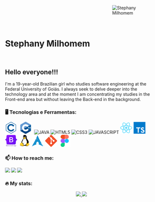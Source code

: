 <img align="right" width="150px" style="margin-top:-20px" src="https://github.com/user-attachments/assets/9913bea9-4e49-46bc-a127-3b4abf3a5517" alt="Stephany Milhomem">
  
</br>
</br>
</br>
<div dsplay="inline-block">
  <h1 align="left">Stephany Milhomem</h1>
</div>

</br>
<h2 align="left">Hello everyone!!!</h2>
I'm a 19-year-old Brazilian girl who studies software engineering at the Federal University of Goiás.
I always seek to delve deeper into the technology area and at the moment I am concentrating my studies in the Front-end area but without leaving the Back-end in the background.
</br>

### 🖥️ Tecnologias e Ferramentas:

<img width="40" src="https://github.com/devicons/devicon/blob/master/icons/c/c-line.svg" alt="C"/>&nbsp;
<img src="https://github.com/devicons/devicon/blob/master/icons/cplusplus/cplusplus-original.svg" title="CPP" alt="CPP" width="40" height="40"/>&nbsp;
<img width="40px" src="https://cdn.jsdelivr.net/gh/devicons/devicon/icons/java/java-original.svg" title = "JAVA"/>
<img width="40px" src="https://cdn.jsdelivr.net/gh/devicons/devicon/icons/html5/html5-original-wordmark.svg" title = "HTML5"/>
<img width="40px" src="https://cdn.jsdelivr.net/gh/devicons/devicon/icons/css3/css3-original-wordmark.svg" title = "CSS3"/>
<img width="40px" src="https://cdn.jsdelivr.net/gh/devicons/devicon/icons/javascript/javascript-original.svg" title = "JAVASCRIPT"/>
<img width="40px" src="https://github.com/devicons/devicon/blob/master/icons/react/react-original.svg" title = "REACT"/>
<img width="40px" src="https://github.com/devicons/devicon/blob/master/icons/typescript/typescript-original.svg" title = "TYPESCRIPT"/>
<img width="40px" src="https://github.com/devicons/devicon/blob/master/icons/bootstrap/bootstrap-original-wordmark.svg" title = "BOOTSTRAP"/>
<img width="40px" src="https://github.com/devicons/devicon/blob/master/icons/linux/linux-original.svg" title = "LINUX"/>
<img width="40px" src="https://github.com/devicons/devicon/blob/master/icons/archlinux/archlinux-original.svg" title = "ARCHLINUX"/>
<img width="40px" src="https://github.com/devicons/devicon/blob/master/icons/git/git-original.svg" title = "GIT"/>
<img width="40px" src="https://github.com/devicons/devicon/blob/master/icons/figma/figma-original.svg" title = "FIGMA"/>

### 📫 How to reach me:
<div>
<a href="https://www.instagram.com/milhomemstephany/" target="_blank"><img loading="lazy" src="https://img.shields.io/badge/-Instagram-%23E4405F?style=for-the-badge&logo=instagram&logoColor=white" target="_blank"></a>
<a href = "mailto:stephanymilhomem56@gmail.com"><img loading="lazy" src="https://img.shields.io/badge/Gmail-D14836?style=for-the-badge&logo=gmail&logoColor=white" target="_blank"></a>
<a href="https://www.linkedin.com/in/stephany-de-oliveira-sousa-milhomem-a32288246/" target="_blank"><img loading="lazy" src="https://img.shields.io/badge/-LinkedIn-%230077B5?style=for-the-badge&logo=linkedin&logoColor=white" target="_blank"></a>  
</div>

### 🔥 My stats:
<p align="center">
  <a href="https://github.com/StephanyMil">
    <img height="180em" src="https://github-readme-stats-eight-theta.vercel.app/api?username=StephanyMil&show_icons=true&theme=algolia&include_all_commits=true&count_private=true"/>
    <img height="180em" src="https://github-readme-stats-eight-theta.vercel.app/api?username=StephanyMil&show_icons=true&theme=algolia&include_all_commits=true&count_private=true"/>
  </a>
</p>
